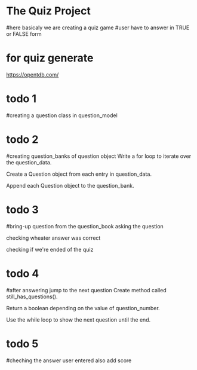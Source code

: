 # The Quiz Project
#here basicaly we are creating a quiz game 
#user have to answer in TRUE or FALSE form

# for quiz generate 
https://opentdb.com/

# todo 1
#creating a question class in question_model

# todo 2
#creating question_banks of question object
Write a for loop to iterate over the question_data.

Create a Question object from each entry in question_data.

Append each Question object to the question_bank.

# todo 3
#bring-up question from the question_book
asking the question

checking wheater answer was correct

checking if we're ended of the quiz

# todo 4
#after answering jump to the next question
Create method called still_has_questions().

Return a boolean depending on the value of question_number.

Use the while loop to show the next question until the end.

# todo 5
#cheching the answer user entered also add score
